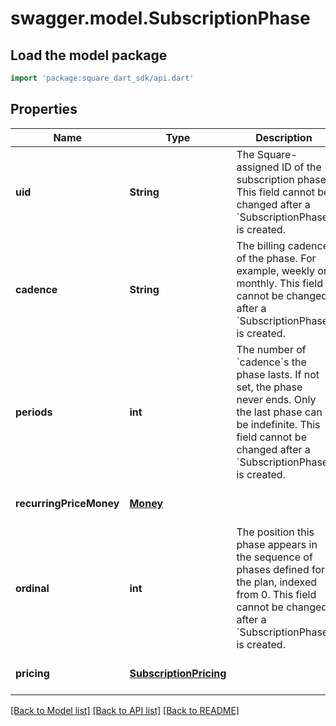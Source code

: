 # swagger.model.SubscriptionPhase

## Load the model package
```dart
import 'package:square_dart_sdk/api.dart'
```

## Properties
Name | Type | Description | Notes
------------ | ------------- | ------------- | -------------
**uid** | **String** | The Square-assigned ID of the subscription phase. This field cannot be changed after a &#x60;SubscriptionPhase&#x60; is created. | [optional] [default to null]
**cadence** | **String** | The billing cadence of the phase. For example, weekly or monthly. This field cannot be changed after a &#x60;SubscriptionPhase&#x60; is created. | [default to null]
**periods** | **int** | The number of &#x60;cadence&#x60;s the phase lasts. If not set, the phase never ends. Only the last phase can be indefinite. This field cannot be changed after a &#x60;SubscriptionPhase&#x60; is created. | [optional] [default to null]
**recurringPriceMoney** | [**Money**](Money.md) |  | [optional] [default to null]
**ordinal** | **int** | The position this phase appears in the sequence of phases defined for the plan, indexed from 0. This field cannot be changed after a &#x60;SubscriptionPhase&#x60; is created. | [optional] [default to null]
**pricing** | [**SubscriptionPricing**](SubscriptionPricing.md) |  | [optional] [default to null]

[[Back to Model list]](../README.md#documentation-for-models) [[Back to API list]](../README.md#documentation-for-api-endpoints) [[Back to README]](../README.md)

